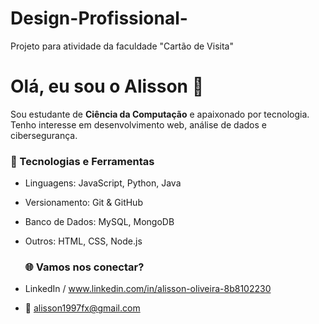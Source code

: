 # Design-Profissional-
Projeto para atividade da faculdade "Cartão de Visita"

# Olá, eu sou o Alisson 👋  
Sou estudante de **Ciência da Computação** e apaixonado por tecnologia.  
Tenho interesse em desenvolvimento web, análise de dados e cibersegurança.  

### 🔧 Tecnologias e Ferramentas
- Linguagens: JavaScript, Python, Java  
- Versionamento: Git & GitHub  
- Banco de Dados: MySQL, MongoDB  
- Outros: HTML, CSS, Node.js

  ### 🌐 Vamos nos conectar?
- LinkedIn / www.linkedin.com/in/alisson-oliveira-8b8102230
- 📧 alisson1997fx@gmail.com
